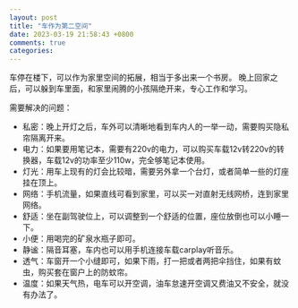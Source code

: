 ```yaml
---
layout: post
title: "车作为第二空间"
date: 2023-03-19 21:58:43 +0800
comments: true
categories:
---
```


车停在楼下，可以作为家里空间的拓展，相当于多出来一个书房。
晚上回家之后，可以躲到车里面，和家里闹腾的小孩隔绝开来，专心工作和学习。

需要解决的问题：

- 私密：晚上开灯之后，车外可以清晰地看到车内人的一举一动，需要购买隐私帘隔离开来。
- 电力：如果要用笔记本，需要有220v的电力，可以购买车载12v转220v的转换器，车载12v的功率至少110w，完全够笔记本使用。
- 灯光：用车上现有的灯会比较暗，需要另外拿一个台灯，或者简单一些的灯座挂在顶上。
- 网络：手机流量，如果直线可看到家里，可以买一对直射无线网桥，连到家里网络。
- 舒适：坐在副驾驶位上，可以调整到一个舒适的位置，座位放倒也可以小睡一下。
- 小便：用喝完的矿泉水瓶子即可。
- 静谧：隔音耳塞，车内也可以用手机连接车载carplay听音乐。
- 透气：车窗开一个小缝即可，如果下雨，打一把或者两把伞挡住，如果有蚊虫，购买套在窗户上的防蚊帘。
- 温度：如果天气热，电车可以开空调，油车怠速开空调又费油又不安全，就没有办法了。
